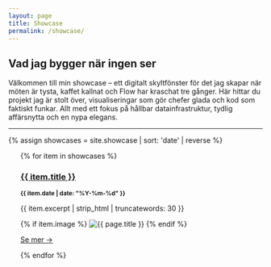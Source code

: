 ```yaml
---
layout: page
title: Showcase
permalink: /showcase/
---
```


## Vad jag bygger när ingen ser

Välkommen till min showcase – ett digitalt skyltfönster för det jag skapar när möten är tysta, kaffet kallnat och Flow har kraschat tre gånger. Här hittar du projekt jag är stolt över, visualiseringar som gör chefer glada och kod som faktiskt funkar. Allt med ett fokus på hållbar datainfrastruktur, tydlig affärsnytta och en nypa elegans.

---

{% assign showcases = site.showcase | sort: 'date' | reverse %}

<ul class="showcase-list">
  {% for item in showcases %}
<h3><a href="{{ item.url | relative_url }}">{{ item.title }}</a></h3>
      <p><small><strong>{{ item.date | date: "%Y-%m-%d" }}</strong></small></p>
      <p>{{ item.excerpt | strip_html | truncatewords: 30 }}</p>
      {% if item.image %}
<img src="{{ page.image | relative_url }}" alt="{{ page.title }}">
      {% endif %}
      <p><a href="{{ item.url | relative_url }}">Se mer →</a></p>
    </li>
  {% endfor %}
</ul>
